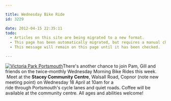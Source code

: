 ```yaml
---

title: Wednesday Bike Ride
id: 3229

date: 2012-04-15 22:35:11
todo:
  - Articles on this site are being migrated to a new format.
  - This page has been automatically migrated, but requires a manual check-&-tune to ensure the format and links all work as expected.
  - This message will remain on this page until it has been checked.

---
```


[![Victoria Park Portsmouth](http://www.pompeybug.co.uk/wp-content/uploads/2012/04/Victoria-Park-1.jpg "Victoria Park Portsmouth")](/assets/Victoria-Park-1.jpg)There's another chance to join Pam, Gill and friends on the twice-monthly Wednesday Morning Bike Rides this week.  Meet at the **Stacey Community Centre**, Walsall Road, Copnor (note new meeting point) on Wednesday 18 April at 10am for a ride through Portsmouth's cycle lanes and quiet roads. Coffee will be available at the community centre. All ages and abilities welcome!